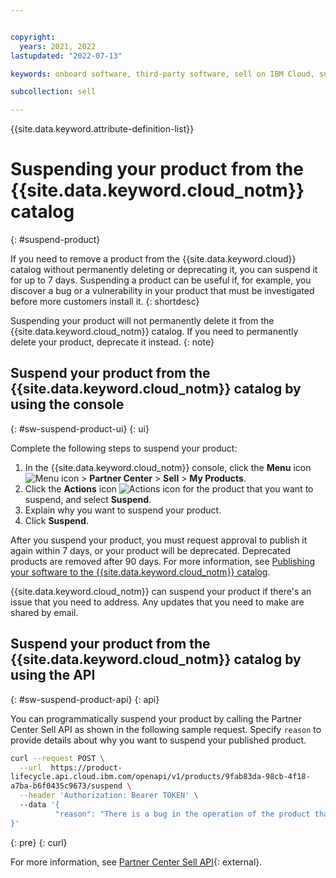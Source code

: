 ```yaml
---


copyright:
  years: 2021, 2022
lastupdated: "2022-07-13"

keywords: onboard software, third-party software, sell on IBM Cloud, suspend, partner center, catalog 

subcollection: sell

---
```


{{site.data.keyword.attribute-definition-list}}

# Suspending your product from the {{site.data.keyword.cloud_notm}} catalog
{: #suspend-product}

If you need to remove a product from the {{site.data.keyword.cloud}} catalog without permanently deleting or deprecating it, you can suspend it for up to 7 days. Suspending a product can be useful if, for example, you discover a bug or a vulnerability in your product that must be investigated before more customers install it. 
{: shortdesc}

Suspending your product will not permanently delete it from the {{site.data.keyword.cloud_notm}} catalog. If you need to permanently delete your product, deprecate it instead. 
{: note}

## Suspend your product from the {{site.data.keyword.cloud_notm}} catalog by using the console
{: #sw-suspend-product-ui}
{: ui}

Complete the following steps to suspend your product: 

1. In the {{site.data.keyword.cloud_notm}} console, click the **Menu** icon ![Menu icon](../icons/icon_hamburger.svg "Menu") > **Partner Center** > **Sell** > **My Products**.
1. Click the **Actions** icon ![Actions icon](../icons/actions-icon-vertical.svg "Actions") for the product that you want to suspend, and select **Suspend**.  
1. Explain why you want to suspend your product.  
1. Click **Suspend**.

After you suspend your product, you must request approval to publish it again within 7 days, or your product will be deprecated. Deprecated products are removed after 90 days. For more information, see [Publishing your software to the {{site.data.keyword.cloud_notm}} catalog](/docs/sell?topic=sell-sw-publish). 

{{site.data.keyword.cloud_notm}} can suspend your product if there's an issue that you need to address. Any updates that you need to make are shared by email. 

## Suspend your product from the {{site.data.keyword.cloud_notm}} catalog by using the API
{: #sw-suspend-product-api}
{: api}

You can programmatically suspend your product by calling the Partner Center Sell API as shown in the following sample request. Specify `reason` to provide details about why you want to suspend your published product.

```bash
curl --request POST \
  --url  https://product-
lifecycle.api.cloud.ibm.com/openapi/v1/products/9fab83da-98cb-4f18-
a7ba-b6f0435c9673/suspend \
  --header 'Authorization: Bearer TOKEN' \  
  --data '{
	      "reason": "There is a bug in the operation of the product that must be fixed. To fix the error, I want to suspend my product."
}'
```
{: pre}
{: curl}

For more information, see [Partner Center Sell API](/apidocs/partner-center-sell#suspend-product){: external}.
 